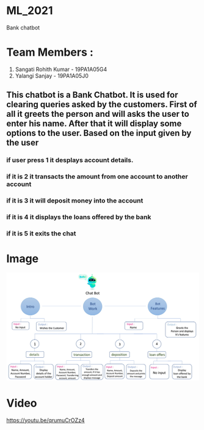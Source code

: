 # ML_2021
Bank chatbot
# Team Members :
1. Sangati Rohith Kumar - 19PA1A05G4
2. Yalangi Sanjay - 19PA1A05J0

## This chatbot is a Bank Chatbot. It is used for clearing queries asked by the customers. First of all it greets the person and will asks the user to enter his name. After that it will display some options to the user. Based on the input given by the user
### if user press 1 it desplays account details.
### if it is 2 it transacts the amount from one account to another account
### if it is 3 it will deposit money into the account
### if it is 4 it displays the loans offered by the bank
### if it is 5 it exits the chat

# Image
![alt text](https://raw.githubusercontent.com/Sanjay-009/ML_2021/main/Chat%20Bot-1.jpg)

# Video
https://youtu.be/qrumuCrOZz4
